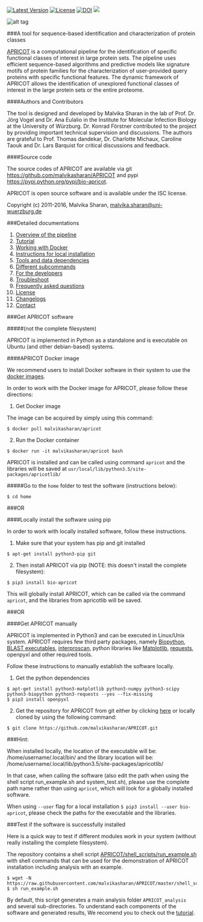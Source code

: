 [![Latest Version](https://img.shields.io/pypi/v/bio-apricot.svg)](https://pypi.python.org/pypi/bio-apricot/)
[![License](https://img.shields.io/pypi/l/bio-apricot.svg)](https://pypi.python.org/pypi/bio-apricot/)
[![DOI](https://zenodo.org/badge/21283/malvikasharan/APRICOT.svg)](https://zenodo.org/badge/latestdoi/21283/malvikasharan/APRICOT)
[![](https://images.microbadger.com/badges/version/malvikasharan/apricot.svg)](https://microbadger.com/images/malvikasharan/apricot "Get your own version badge on microbadger.com")

![alt tag](https://github.com/malvikasharan/APRICOT/blob/master/APRICOT_logo.png)

###A tool for sequence-based identification and characterization of protein classes

[APRICOT](http://malvikasharan.github.io/APRICOT/) is a computational pipeline for the identification of specific functional classes of interest in large protein sets. The pipeline uses efficient sequence-based algorithms and predictive models like signature motifs of protein families for the characterization of user-provided query proteins with specific functional features. The dynamic framework of APRICOT allows the identification of unexplored functional classes of interest in the large protein sets or the entire proteome.

####Authors and Contributors

The tool is designed and developed by Malvika Sharan in the lab of Prof. Dr. Jörg Vogel and Dr. Ana Eulalio in the Institute for Molecular Infection Biology at the University of Würzburg. Dr. Konrad Förstner contributed to the project by providing important technical supervision and discussions. The authors are grateful to Prof. Thomas dandekar, Dr. Charlotte Michaux, Caroline Taouk and Dr. Lars Barquist for critical discussions and feedback.

####Source code

The source codes of APRICOT are available via git https://github.com/malvikasharan/APRICOT and pypi https://pypi.python.org/pypi/bio-apricot.

APRICOT is open source software and is available under the ISC license.

Copyright (c) 2011-2016, Malvika Sharan, <malvika.sharan@uni-wuerzburg.de>

###Detailed documentations

1. [Overview of the pipeline](https://github.com/malvikasharan/APRICOT/blob/master/documentation/pipeline_overview.md)
1. [Tutorial](https://github.com/malvikasharan/APRICOT/blob/master/documentation/APRICOT_tutorial.md)
1. [Working with Docker](https://github.com/malvikasharan/APRICOT/blob/master/documentation/docker.md)
1. [Instructions for local installation](https://github.com/malvikasharan/APRICOT/blob/master/documentation/local_installation.md)
1. [Tools and data dependencies](https://github.com/malvikasharan/APRICOT/blob/master/documentation/software_dependencies.md)
1. [Different subcommands](https://github.com/malvikasharan/APRICOT/blob/master/documentation/subcommands.md)
1. [For the developers](https://github.com/malvikasharan/APRICOT/blob/master/documentation/for_the_developers.md)
1. [Troubleshoot](https://github.com/malvikasharan/APRICOT/blob/master/documentation/troubleshooting.md)
1. [Frequently asked questions](https://github.com/malvikasharan/APRICOT/blob/master/documentation/FAQs.md)
1. [License](https://github.com/malvikasharan/APRICOT/blob/master/LICENSE.md)
1. [Changelogs](https://github.com/malvikasharan/APRICOT/blob/master/CHANGELOGS.txt)
1. [Contact](https://github.com/malvikasharan/APRICOT/blob/master/documentation/contact.md)


###Get APRICOT software 

#####(not the complete filesystem)

APRICOT is implemented in Python as a standalone and is executable on Ubuntu (and other debian-based) systems.

####APRICOT Docker image

We recommend users to install Docker software in their system to use the [docker images](https://docs.docker.com/v1.8/userguide/dockerimages/). 

In order to work with the Docker image for APRICOT, please follow these directions:

1. Get Docker image

The image can be acquired by simply using this command:

````
$ docker pull malvikasharan/apricot
````

2. Run the Docker container

````
$ docker run -it malvikasharan/apricot bash
````

APRICOT is installed and can be called using command `apricot` and the libraries will be saved at `usr/local/lib/python3.5/site-packages/apricotlib/`

#####Go to the `home` folder to test the software (instructions below):
````
$ cd home
````
###OR

####Locally install the software using pip

In order to work with locally installed software, follow these instructions.

1. Make sure that your system has pip and git installed 

````
$ apt-get install python3-pip git 
````

2. Then install APRICOT via pip (NOTE: this doesn't install the complete filesystem):

````
$ pip3 install bio-apricot 
````

This will globally install APRICOT, which can be called via the command `apricot`, and the libraries from apricotlib will be saved.

###OR

####Get APRICOT manually

APRICOT is implemented in Python3 and can be executed in Linux/Unix system. APRICOT requires few third party packages, namely [Biopython](http://biopython.org/wiki/Main_Page), [BLAST executables](https://blast.ncbi.nlm.nih.gov/Blast.cgi?PAGE_TYPE=BlastDocs&DOC_TYPE=Download), [interproscan](https://www.ebi.ac.uk/interpro/interproscan.html), python libraries like [Matplotlib](http://matplotlib.org/), [requests](https://pypi.python.org/pypi/requests), openpyxl and other required tools.

Follow these instructions to manually establish the software locally.

1. Get the python dependencies

````
$ apt-get install python3-matplotlib python3-numpy python3-scipy python3-biopython python3-requests --yes --fix-missing
$ pip3 install openpyxl
````

2. Get the repository for APRICOT from git either by clicking [here](https://github.com/malvikasharan/APRICOT/archive/master.zip) or locally cloned by using the following command:

`````
$ git clone https://github.com/malvikasharan/APRICOT.git
`````

###Hint:

When installed locally, the location of the executable will be: /home/username/.local/bin/
and the library location will be: /home/username/.local/lib/python3.5/site-packages/apricotlib/

In that case, when calling the software (also edit the path when using the shell script run_example.sh and system_test.sh), please use the complete path name rather than using `apricot`, which will look for a globally installed software.

When using `--user` flag for a local installation `$ pip3 install --user bio-apricot`, please check the paths for the executable and the libraries.

###Test if the software is successfully installed

Here is a quick way to test if different modules work in your system (without really installing the complete filesystem).

The repository contains a shell script [APRICOT/shell_scripts/run_example.sh](https://github.com/malvikasharan/APRICOT/blob/master/shell_scripts/run_example.sh) with shell commands that can be used for the demonstration of APRICOT installation including analysis with an example. 

````
$ wget -N https://raw.githubusercontent.com/malvikasharan/APRICOT/master/shell_scripts/run_example.sh
$ sh run_example.sh
````

By default, this script generates a main analysis folder `APRICOT_analysis` and several sub-directories. To understand each components of the software and generated results, We recomend you to check out the [tutorial](https://github.com/malvikasharan/APRICOT/blob/master/documentation/APRICOT_tutorial.md).
